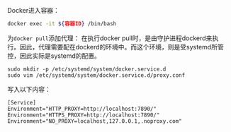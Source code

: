Docker进入容器：
```sh
docker exec -it ${容器ID} /bin/bash
```
为`docker pull`添加代理：
在执行docker pull时，是由守护进程dockerd来执行。因此，代理需要配在dockerd的环境中。而这个环境，则是受systemd所管控，因此实际是systemd的配置。
```
sudo mkdir -p /etc/systemd/system/docker.service.d
sudo vim /etc/systemd/system/docker.service.d/proxy.conf
```
写入以下内容：
```
[Service]
Environment="HTTP_PROXY=http://localhost:7890/"
Environment="HTTPS_PROXY=http://localhost:7890/"
Environment="NO_PROXY=localhost,127.0.0.1,.noproxy.com"
```